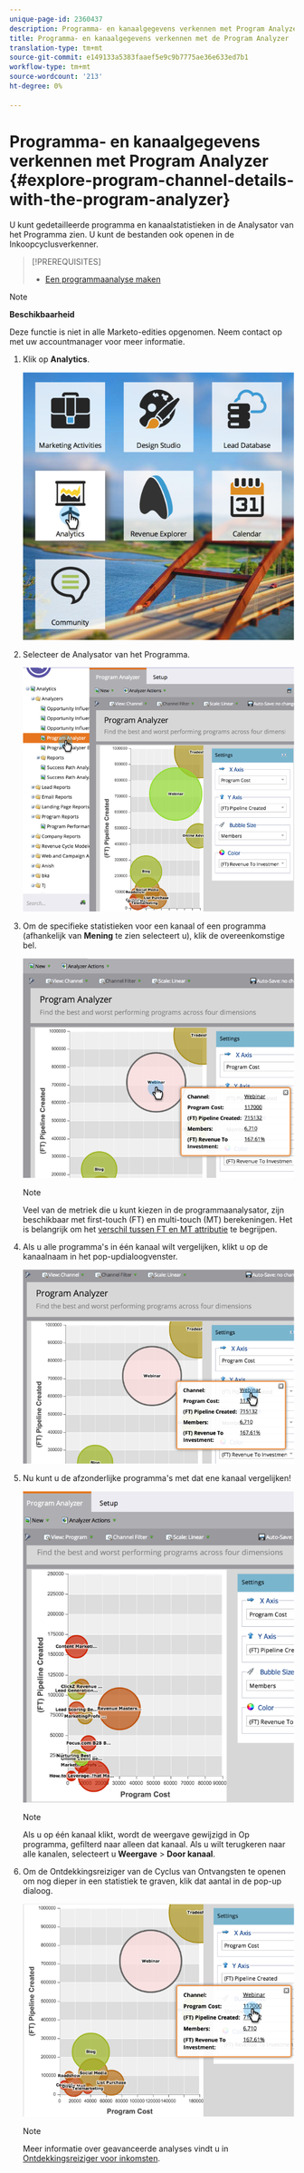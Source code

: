```yaml
---
unique-page-id: 2360437
description: Programma- en kanaalgegevens verkennen met Program Analyzer - Marketo Docs - Productdocumentatie
title: Programma- en kanaalgegevens verkennen met de Program Analyzer
translation-type: tm+mt
source-git-commit: e149133a5383faaef5e9c9b7775ae36e633ed7b1
workflow-type: tm+mt
source-wordcount: '213'
ht-degree: 0%

---
```



# Programma- en kanaalgegevens verkennen met Program Analyzer {#explore-program-channel-details-with-the-program-analyzer}

U kunt gedetailleerde programma en kanaalstatistieken in de Analysator van het Programma zien. U kunt de bestanden ook openen in de Inkoopcyclusverkenner.

>[!PREREQUISITES]
>
>* [Een programmaanalyse maken](create-a-program-analyzer.md)


>[!NOTE]
>
>**Beschikbaarheid**
>
>Deze functie is niet in alle Marketo-edities opgenomen. Neem contact op met uw accountmanager voor meer informatie.

1. Klik op **Analytics**.

   ![](assets/image2015-4-28-12-3a54-3a47.png)

1. Selecteer de Analysator van het Programma.

   ![](assets/image2015-4-28-12-3a56-3a46.png)

1. Om de specifieke statistieken voor een kanaal of een programma (afhankelijk van **Mening** te zien selecteert u), klik de overeenkomstige bel.

   ![](assets/image2015-4-28-12-3a57-3a14.png)

   >[!NOTE]
   >
   >Veel van de metriek die u kunt kiezen in de programmaanalysator, zijn beschikbaar met first-touch (FT) en multi-touch (MT) berekeningen. Het is belangrijk om het [verschil tussen FT en MT attributie](/help/marketo/product-docs/reporting/revenue-cycle-analytics/revenue-tools/attribution/understanding-attribution.md) te begrijpen.

1. Als u alle programma&#39;s in één kanaal wilt vergelijken, klikt u op de kanaalnaam in het pop-updialoogvenster.

   ![](assets/image2015-4-28-12-3a59-3a36.png)

1. Nu kunt u de afzonderlijke programma&#39;s met dat ene kanaal vergelijken!

   ![](assets/image2015-4-28-13-3a0-3a14.png)

   >[!NOTE]
   >
   >Als u op één kanaal klikt, wordt de weergave gewijzigd in Op programma, gefilterd naar alleen dat kanaal. Als u wilt terugkeren naar alle kanalen, selecteert u **Weergave** > **Door kanaal**.

1. Om de Ontdekkingsreiziger van de Cyclus van Ontvangsten te openen om nog dieper in een statistiek te graven, klik dat aantal in de pop-up dialoog.

   ![](assets/image2015-4-28-13-3a1-3a35.png)

   >[!NOTE]
   >
   >Meer informatie over geavanceerde analyses vindt u in [Ontdekkingsreiziger voor inkomsten](http://docs.marketo.com/display/docs/revenue+explorer).
